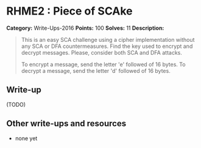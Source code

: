 # RHME2 : Piece of SCAke

**Category:** Write-Ups-2016
**Points:** 100
**Solves:** 11
**Description:**

> This is an easy SCA challenge using a cipher implementation without any SCA or DFA countermeasures. Find the key used to encrypt and decrypt messages. Please, consider both SCA and DFA attacks.
> 
> 
> To encrypt a message, send the letter 'e' followed of 16 bytes. To decrypt a message, send the letter 'd' followed of 16 bytes.

## Write-up

(TODO)

## Other write-ups and resources

* none yet
